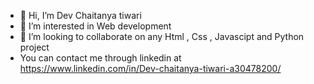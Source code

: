 - 👋 Hi, I’m Dev Chaitanya tiwari 
- 👀 I’m interested in Web development 
- 💞️ I’m looking to collaborate on any Html , Css , Javascipt and Python project 
- You can  contact me through linkedin at https://www.linkedin.com/in/Dev-chaitanya-tiwari-a30478200/  


